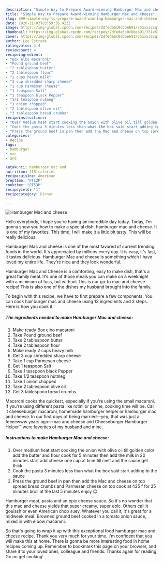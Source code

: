 ```yaml
---
description: "Simple Way to Prepare Award-winning Hamburger Mac and cheese"
title: "Simple Way to Prepare Award-winning Hamburger Mac and cheese"
slug: 899-simple-way-to-prepare-award-winning-hamburger-mac-and-cheese
date: 2020-11-03T03:59:36.423Z
image: https://img-global.cpcdn.com/recipes/2dfeda5c0cbbe691/751x532cq70/hamburger-mac-and-cheese-recipe-main-photo.jpg
thumbnail: https://img-global.cpcdn.com/recipes/2dfeda5c0cbbe691/751x532cq70/hamburger-mac-and-cheese-recipe-main-photo.jpg
cover: https://img-global.cpcdn.com/recipes/2dfeda5c0cbbe691/751x532cq70/hamburger-mac-and-cheese-recipe-main-photo.jpg
author: Lee Estrada
ratingvalue: 4.4
reviewcount: 4
recipeingredient:
- "Box elbo macaroni"
- "Pound ground beef"
- "2 tablespoon butter"
- "2 tablespoon flour"
- "2 cups heavy milk"
- "3 cup shredded sharp cheese"
- "1 cup Parmesan cheese"
- "1 teaspoon Salt"
- "1 teaspoon black Pepper"
- "1/2 teaspoon nutmeg"
- "1 onion chopped"
- "2 tablespoon olive oil"
- "3 tablespoon bread crumbs"
recipeinstructions:
- "Over medium heat start cooking the onion with olive oil till golden color add the butter and flour cook for 5 minutes then add the milk in 20 minutes start add cheese one cup at time till melt and the sauce get thick"
- "Cook the pasta 3 minutes less than what the box said start adding to the sauce"
- "Press the ground beef in pan then add the Mac and cheese on top spread bread crumbs and Parmesan cheese on top cook at 425 f for 25 minutes broil at the last 5 minutes enjoy 😉"
categories:
- Recipe
tags:
- hamburger
- mac
- and

katakunci: hamburger mac and 
nutrition: 218 calories
recipecuisine: American
preptime: "PT12M"
cooktime: "PT53M"
recipeyield: "1"
recipecategory: Dinner

---
```



![Hamburger Mac and cheese](https://img-global.cpcdn.com/recipes/2dfeda5c0cbbe691/751x532cq70/hamburger-mac-and-cheese-recipe-main-photo.jpg)

Hello everybody, I hope you're having an incredible day today. Today, I'm gonna show you how to make a special dish, hamburger mac and cheese. It is one of my favorites. This time, I will make it a little bit tasty. This will be really delicious.

Hamburger Mac and cheese is one of the most favored of current trending foods in the world. It's appreciated by millions every day. It is easy, it's fast, it tastes delicious. Hamburger Mac and cheese is something which I have loved my entire life. They're nice and they look wonderful.

Hamburger Mac and Cheese is a comforting, easy to make dish, that&#39;s a great family meal. It&#39;s one of those meals you can make on a weeknight with a minimum of fuss, but without This is our go-to mac and cheese recipe! This is also one of the dishes my husband brought into the family.


To begin with this recipe, we have to first prepare a few components. You can cook hamburger mac and cheese using 13 ingredients and 3 steps. Here is how you cook it.

<!--inarticleads1-->

##### The ingredients needed to make Hamburger Mac and cheese:

1. Make ready Box elbo macaroni
1. Take Pound ground beef
1. Take 2 tablespoon butter
1. Take 2 tablespoon flour
1. Make ready 2 cups heavy milk
1. Get 3 cup shredded sharp cheese
1. Take 1 cup Parmesan cheese
1. Get 1 teaspoon Salt
1. Take 1 teaspoon black Pepper
1. Take 1/2 teaspoon nutmeg
1. Take 1 onion chopped
1. Take 2 tablespoon olive oil
1. Get 3 tablespoon bread crumbs


Macaroni cooks the quickest, especially if you&#39;re using the small macaroni. If you&#39;re using different pasta like rotini or penne, cooking time will be. Call it cheeseburger macaroni, homemade hamburger helper or hamburger mac and cheese. In our first days of being married—yep, that was just a feeeewww years ago—mac and cheese and Cheeseburger Hamburger Helper™ were favorites of my husband and mine. 

<!--inarticleads2-->

##### Instructions to make Hamburger Mac and cheese:

1. Over medium heat start cooking the onion with olive oil till golden color add the butter and flour cook for 5 minutes then add the milk in 20 minutes start add cheese one cup at time till melt and the sauce get thick
1. Cook the pasta 3 minutes less than what the box said start adding to the sauce
1. Press the ground beef in pan then add the Mac and cheese on top spread bread crumbs and Parmesan cheese on top cook at 425 f for 25 minutes broil at the last 5 minutes enjoy 😉


Hamburger meat, pasta and an epic cheese sauce. So it&#39;s no wonder that this mac and cheese yields that super creamy, super epic. Others call it goulash or even American chop suey. Whatever you call it, it&#39;s great for a midweek meal. Browned ground beef cooked in a tomato onion sauce, mixed in with elbow macaroni. 

So that's going to wrap it up with this exceptional food hamburger mac and cheese recipe. Thank you very much for your time. I'm confident that you will make this at home. There is gonna be more interesting food in home recipes coming up. Remember to bookmark this page on your browser, and share it to your loved ones, colleague and friends. Thanks again for reading. Go on get cooking!
